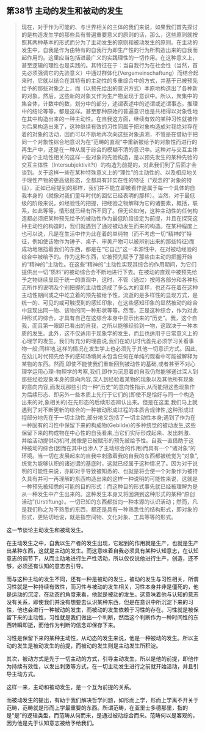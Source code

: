 <h2>第38节 主动的发生和被动的发生</h2><blockquote data-pid="DmA7z5cn">现在，对于作为可能的、与世界相关的主体的我们来说，如果我们首先探讨的是构造发生学的那些具有普遍重要意义的原则的话，那么，这些原则就按照其两种基本的形式而分为了主动发生的原则和被动发生的原则。在主动的发生中，自我是作为由特有的自我行为即生产性的行为所构造出来的自我而起作用的。这里应当包括进最广义的实践理性的一切作用。在这种意义上，甚至逻辑的理性也是实践的。其特征在于：当自我行为在社会性（当然，首先必须强调它的先验意义）中通过群体化(Vergemeinschaftung）而结合起来时，它就以结合在其特有的主动性的多重综合中的方式，并基于已被预先给予的那些对象之上，而（以预先给出的意识方式）本原地构造出了各种新的对象。然后，这些新的对象又作为生产物呈现于意识中。所以，聚集中的集合体，计数中的数，划分中的部分，述谓表述中的述谓或述谓事态，推理中的结论等等，都是这样。甚至那种原始的普遍意识也是共相得以对象性地在其中构造出来的一种主动性。在自我这方面，继续有效的某种习性就被作为后果构造出来了，这种继续有效的习性同属于把对象构造成对我绝对存在着的对象的活动，因而可以不断地再次向这些对象追溯，不管是在借助于把同一个对象性综合地意识为在“范畴的直观”中重新被给予的对象性而进行的再生产中，还是在一种从属于综合的模糊不清的意识中。这种对与交互主体的各个主动性相关的这样一些对象的先验构造，是以预先发生的某种先验的交互主体性（Intersubjektivit?t）的构造为前提的，对此我们到了后面才会谈到。关于这样一些在某种特殊意义上的“理性”的主动性的、以及相应地关于理性产物的更高级形态，全都具有非实在性的特征（“观念的”对象的特征），正如已经提到的那样，我们并不能立即被看作是属于每一个具体的自我本身的（就像对我们童年时代的回忆已经表明的那样）。当然，对于最低级的阶段来说，如经验性的把握，把经验之物解释为它的诸要素，概括，联系，如此等等，情形就已经有所不同了。但无论如何，这种主动性的任何构造都必须把某种预先给予的被动性作为最低阶段设定为前提，并且在探究这种主动性的构造时，我们就遇到了通过被动发生而来的构造。在某种程度上也可以说，凡是在生活中作为此在着的单纯物（而不考虑一切“精神的”特征，例如使该物作为锤子、桌子、审美产物可以被辨别出来的那些特征)而成功地阻挡着我们的东西，都是在“它自己”这一本源性中，在对被动经验的综合中被给予的。作为这种东西，它被预先赋予了那些由主动的把握开始的“精神的”主动性。在这些“精神的”主动性实现其综合的作用期间，为它们提供出一切“质料”的被动综合会不断地进行下去。在被动的直观中被预先给予之物继续显现于统一的直观中，这时，不管〈通过〉按照各部分和各种标志所作的说明及个别把握的主动性造成了多么大的变样，也还存在着在这种主动性期间或之中屹立着的预先被给予性，流逝的是多样性的显现方式，是统一的、可见的或可触摸到的感知印象，在这些感知印象的显然被动的综合中显现出同一物、该物的同一种形状等等。然而，正是这种综合，作为对此种形式的综合，才具有自己在这综合本身中显示出来的“历史”。我，这个自我，而且第一眼即已看出的自我，之所以能够经验到一物，这取决于一种本质的发生。此外，这不仅适用于现象学的发生，而且也适用于日常意义上的心理学的发生。我们有充分的理由说,我们在幼儿时代首先必须学习关看事物一般;同样地,这样的情况在发生学上也必须先于其他一切意识方式。因此,在幼儿时代预先给予的感知场境尚未包含任何在单纯的观看中可能被解释为某物的东西。然而,即使不能使我们重新回到被动性的基础,或者甚至不对心理学运用心理-物理学的考察,我们,即作为沉思着的自我仍然能够通过深人到那些经验现象本身的意向内容,深人到经验着某物的现象以及其他所有现象的意向内容,而发现那些引向一种“历史”的意向性指示,从而能把这些现象作为后续形态、即另外一些本质上先行于它们的(即使不是恰好与同一个构造出来的对,象相关的)在先形态的后续形态辨认出来。但是在这里,我们马上就遇到了对不断更新的综合的一种被动形成过程的本质合规律性,这种形成过程部分地先在于一切主动性,部分地又包括了一切主动性本身;遇到了作为在一种固有的习性中保留下来的构成物(Gebilde)的多种统觉的被动发生,这些保留下来的构成物在中心性的自我看来,当它们实际形成起来、发出刺激、并给活动提供动机时,就像是已被赋形的预先被给予性。自我一直借助于这种被动的综合(因而在其中也渗人了主动综合的作用)而具有一个“诸对象”的环境。当一切在发展起来的自我中刺激着我的自我的东西都被统觉为“对象”,统觉为能够认积的诸述谓的基底时，这就已经属于这种情况了。因为对于说明的可能性来说，亦即对于导致被知悉的、也就是将会使一个对象作为被持久具有并可一再理解的东西构造出来的这样一种说明的可能性来说，这就是一种预先被知悉的可能的目的形式：而这种目的形式事先就已经被理解为是从一种发生中产生出来的。这种发生本身又将回溯到这种形式的某种“原创活动”(Urstiftung）。一切已知的东西都指向一种本源的认识活动；然而，凡是我们称之为不熟悉的东西，都还是具有一种熟悉性的结构形式，即对象的形式，更贴切地说，就是指空间物、文化对象、工具等等的形式。</blockquote><p data-pid="97DBoqNG">这一节谈论主动发生和被动发生。</p><p data-pid="XxJIxQp-">在主动发生之中，自我以生产者的发生出现，它起到的作用就是生产，也就是生产出某种东西，这就是主动的发生。而这意味着自我必须具有某种认知意志，在认知意志的调节下，从而主动地进行生产性活动，所以仅仅说他进行生产，创造，还不够，必须还有认知的意志去引导。</p><p data-pid="O3x2ahuw">而与这种主动的发生不同，还有一种是被动的发生，被动的发生与习性相关，所谓习性就是一种持续有效性，而习性与被动的发生相关，习性本身并非是僵死的，他是运动的沉淀，在动态的角度来看，他就是被动的发生。这意味着他与认知的意志没有关系，即使我们并没有想要去认识某种东西，但是在意识中所沉淀下来的习性，他也会进行一种被动的发生，而被动的发生依赖于习性的存在。习性就是被保留下来的主动性，习性就是我们做出一个判断，然后这个判断作为一种时间性的东西转瞬即逝，而他作为判断的信念却保存下来。</p><p data-pid="I9uLBPG0">习性是保留下来的某种主动性，从动态的发生来说，他是一种被动的发生。所以主动的发生是被动发生的前提，而被动的发生则是主动发生所积淀。</p><p data-pid="YxrTvXBv">其次，被动方式是先于一切主动的方式，引导主动发生，所以是他的前提，即他作为持续有效性，以发出刺激等方式，在一切主动发生进行之前就开始活动，并且引导主动方式。</p><p data-pid="yymAnJ_X">这样一来，主动和被动发生，是一个互为前提的关系。</p><p data-pid="wCuiLqXz">而被动发生的提出，有助于我们解决哲学问题，如形而上学，形而上学离不开关于范畴，范畴就是形而上学最重要的东西。所谓范畴，在亚里士多德那里，指的是“是”的逻辑类型，而范畴从何而来，是通过被动综合而来。范畴何以是客观的，因为他是先于认知意志被给予给我们。</p><p></p>